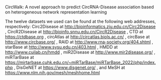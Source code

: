 CircWalk: A novel approach to predict CircRNA-Disease association based on heterogeneous network representation learning

The twelve datasets we used can be found at the following web addresses, respectively: Circ2Disease at http://bioinformatics.zju.edu.cn/Circ2Disease , CircR2Disease at http://bioinfo.snnu.edu.cn/CircR2Disease , CTD at https://ctdbase.org , circAtlas at http://circatlas.biols.ac.cn/ , circBase at http://www.circbase.org/ ,  RAID at http://www.rna-society.org/404.shtml , starBase at http://www.sysu.edu.cn/403.html , HMDD at http://www.cuilab.cn/hmdd , miR2Disease at http://www.mir2disease.org/ , miRTarBase at https://mirtarbase.cuhk.edu.cn/~miRTarBase/miRTarBase_2022/php/index.php , DisGeNET at https://www.disgenet.org/ , and MeSH at https://www.nlm.nih.gov/mesh/meshhome.html

